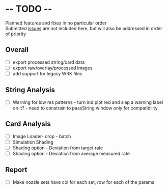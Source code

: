 # -- TODO --
Planned features and fixes in no particular order\
Submitted [issues] are not included here, but will also be addressed in order of priority
## Overall
- [ ] export processed string/card data
- [ ] export raw/overlay/processed images
- [ ] add support for legacy WRK files
## String Analysis
- [ ] Warning for low res patterns - turn ind plot red and slap a warning label on it? - need to constrain to passString window only for compatibility
## Card Analysis
- [ ] Image Loader- crop - batch
- [ ] Simulation Shading
- [ ] Shading option - Deviation from target rate
- [ ] Shading option - Deviation from average measured rate
## Report
- [ ] Make nozzle sets have col for each set, row for each of the params

[issues]: https://github.com/gill14/AccuPatt/issues
